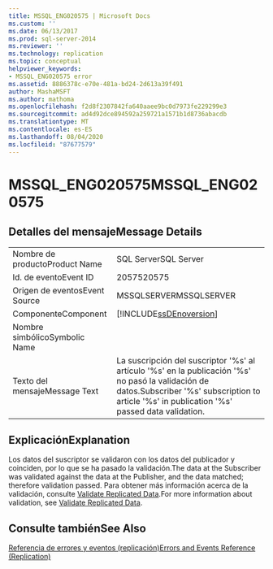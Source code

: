 ```yaml
---
title: MSSQL_ENG020575 | Microsoft Docs
ms.custom: ''
ms.date: 06/13/2017
ms.prod: sql-server-2014
ms.reviewer: ''
ms.technology: replication
ms.topic: conceptual
helpviewer_keywords:
- MSSQL_ENG020575 error
ms.assetid: 8886378c-e70e-481a-bd24-2d613a39f491
author: MashaMSFT
ms.author: mathoma
ms.openlocfilehash: f2d8f2307842fa640aaee9bc0d7973fe229299e3
ms.sourcegitcommit: ad4d92dce894592a259721a1571b1d8736abacdb
ms.translationtype: MT
ms.contentlocale: es-ES
ms.lasthandoff: 08/04/2020
ms.locfileid: "87677579"
---
```

# <a name="mssql_eng020575"></a><span data-ttu-id="d851a-102">MSSQL_ENG020575</span><span class="sxs-lookup"><span data-stu-id="d851a-102">MSSQL_ENG020575</span></span>
    
## <a name="message-details"></a><span data-ttu-id="d851a-103">Detalles del mensaje</span><span class="sxs-lookup"><span data-stu-id="d851a-103">Message Details</span></span>  
  
|||  
|-|-|  
|<span data-ttu-id="d851a-104">Nombre de producto</span><span class="sxs-lookup"><span data-stu-id="d851a-104">Product Name</span></span>|<span data-ttu-id="d851a-105">SQL Server</span><span class="sxs-lookup"><span data-stu-id="d851a-105">SQL Server</span></span>|  
|<span data-ttu-id="d851a-106">Id. de evento</span><span class="sxs-lookup"><span data-stu-id="d851a-106">Event ID</span></span>|<span data-ttu-id="d851a-107">20575</span><span class="sxs-lookup"><span data-stu-id="d851a-107">20575</span></span>|  
|<span data-ttu-id="d851a-108">Origen de eventos</span><span class="sxs-lookup"><span data-stu-id="d851a-108">Event Source</span></span>|<span data-ttu-id="d851a-109">MSSQLSERVER</span><span class="sxs-lookup"><span data-stu-id="d851a-109">MSSQLSERVER</span></span>|  
|<span data-ttu-id="d851a-110">Componente</span><span class="sxs-lookup"><span data-stu-id="d851a-110">Component</span></span>|[!INCLUDE[ssDEnoversion](../../includes/ssdenoversion-md.md)]|  
|<span data-ttu-id="d851a-111">Nombre simbólico</span><span class="sxs-lookup"><span data-stu-id="d851a-111">Symbolic Name</span></span>||  
|<span data-ttu-id="d851a-112">Texto del mensaje</span><span class="sxs-lookup"><span data-stu-id="d851a-112">Message Text</span></span>|<span data-ttu-id="d851a-113">La suscripción del suscriptor '%s' al artículo '%s' en la publicación '%s' no pasó la validación de datos.</span><span class="sxs-lookup"><span data-stu-id="d851a-113">Subscriber '%s' subscription to article '%s' in publication '%s' passed data validation.</span></span>|  
  
## <a name="explanation"></a><span data-ttu-id="d851a-114">Explicación</span><span class="sxs-lookup"><span data-stu-id="d851a-114">Explanation</span></span>  
 <span data-ttu-id="d851a-115">Los datos del suscriptor se validaron con los datos del publicador y coinciden, por lo que se ha pasado la validación.</span><span class="sxs-lookup"><span data-stu-id="d851a-115">The data at the Subscriber was validated against the data at the Publisher, and the data matched; therefore validation passed.</span></span> <span data-ttu-id="d851a-116">Para obtener más información acerca de la validación, consulte [Validate Replicated Data](validate-data-at-the-subscriber.md).</span><span class="sxs-lookup"><span data-stu-id="d851a-116">For more information about validation, see [Validate Replicated Data](validate-data-at-the-subscriber.md).</span></span>  
  
## <a name="see-also"></a><span data-ttu-id="d851a-117">Consulte también</span><span class="sxs-lookup"><span data-stu-id="d851a-117">See Also</span></span>  
 [<span data-ttu-id="d851a-118">Referencia de errores y eventos &#40;replicación&#41;</span><span class="sxs-lookup"><span data-stu-id="d851a-118">Errors and Events Reference &#40;Replication&#41;</span></span>](errors-and-events-reference-replication.md)  
  
  

